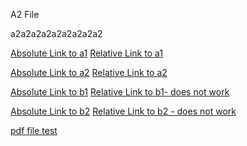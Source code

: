 A2 File

a2a2a2a2a2a2a2a2a2


[Absolute Link to a1](/test/a/a1.md)
[Relative Link to a1](a1.md)


[Absolute Link to a2](/test/a/a2.md)
[Relative Link to a2](a2.md)


[Absolute Link to b1](/test/b/b1.md)
[Relative Link to b1- does not work](b1.md)


[Absolute Link to b2](/test/b/b2.md)
[Relative Link to b2 - does not work](b2.md)

[pdf file test](/test.pdf)

